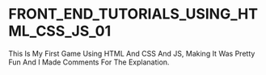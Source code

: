 # FRONT_END_TUTORIALS_USING_HTML_CSS_JS_01
This Is My First Game Using HTML And CSS And JS, Making It Was Pretty Fun And I Made Comments For The Explanation.
